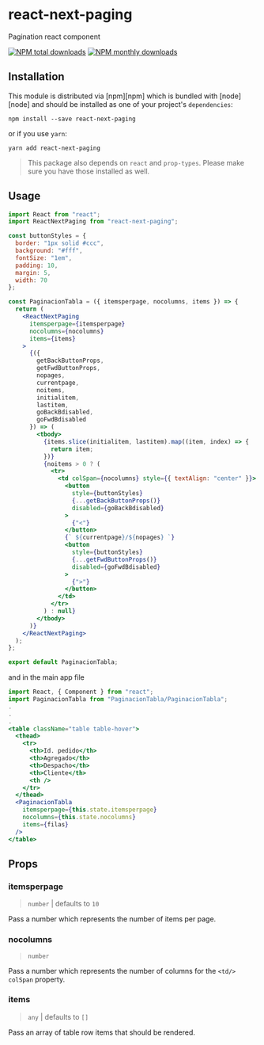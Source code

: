 # react-next-paging
Pagination react component

[![NPM total downloads](https://img.shields.io/npm/dt/react-nex-paging.svg?style=flat)](https://npmcharts.com/compare/react-nex-paging?minimal=true)
[![NPM monthly downloads](https://img.shields.io/npm/dm/react-nex-paging.svg?style=flat)](https://npmcharts.com/compare/react-nex-paging?minimal=true)

## Installation

This module is distributed via [npm][npm] which is bundled with [node][node] and
should be installed as one of your project's `dependencies`:

```
npm install --save react-next-paging
```

or if you use `yarn`:

```
yarn add react-next-paging
```

> This package also depends on `react` and `prop-types`. Please make sure you
> have those installed as well.

## Usage

```jsx
import React from "react";
import ReactNextPaging from "react-next-paging";

const buttonStyles = {
  border: "1px solid #ccc",
  background: "#fff",
  fontSize: "1em",
  padding: 10,
  margin: 5,
  width: 70
};

const PaginacionTabla = ({ itemsperpage, nocolumns, items }) => {
  return (
    <ReactNextPaging
      itemsperpage={itemsperpage}
      nocolumns={nocolumns}
      items={items}
    >
      {({
        getBackButtonProps,
        getFwdButtonProps,
        nopages,
        currentpage,
        noitems,
        initialitem,
        lastitem,
        goBackBdisabled,
        goFwdBdisabled
      }) => (
        <tbody>
          {items.slice(initialitem, lastitem).map((item, index) => {
            return item;
          })}
          {noitems > 0 ? (
            <tr>
              <td colSpan={nocolumns} style={{ textAlign: "center" }}>
                <button
                  style={buttonStyles}
                  {...getBackButtonProps()}
                  disabled={goBackBdisabled}
                >
                  {"<"}
                </button>
                {` ${currentpage}/${nopages} `}
                <button
                  style={buttonStyles}
                  {...getFwdButtonProps()}
                  disabled={goFwdBdisabled}
                >
                  {">"}
                </button>
              </td>
            </tr>
          ) : null}
        </tbody>
      )}
    </ReactNextPaging>
  );
};

export default PaginacionTabla;

```

and in the main app file

```jsx
import React, { Component } from "react";
import PaginacionTabla from "PaginacionTabla/PaginacionTabla";
.
.
.
<table className="table table-hover">
  <thead>
    <tr>
      <th>Id. pedido</th>
      <th>Agregado</th>
      <th>Despacho</th>
      <th>Cliente</th>
      <th />
    </tr>
  </thead>
  <PaginacionTabla
    itemsperpage={this.state.itemsperpage}
    nocolumns={this.state.nocolumns}
    items={filas}
  />
</table>
```

## Props

### itemsperpage

> `number` | defaults to `10`

Pass a number which represents the number of items per page.

### nocolumns

> `number`

Pass a number which represents the number of columns for the `<td/>` `colSpan` property.

### items

> `any` | defaults to `[]`

Pass an array of table row items that should be rendered.
